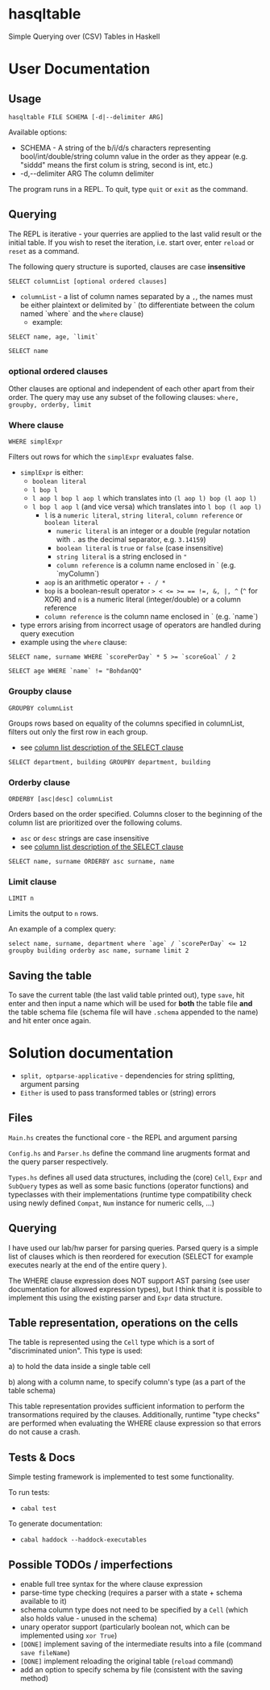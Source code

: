 # hasqltable
Simple Querying over (CSV) Tables in Haskell

# User Documentation

## Usage

`hasqltable FILE SCHEMA [-d|--delimiter ARG]`

Available options:
 * SCHEMA - A string of the b/i/d/s characters representing bool/int/double/string column value in the order as they appear (e.g. "siddd" means the first colum is string, second is int, etc.)
 * -d,--delimiter ARG       The column delimiter

The program runs in a REPL. To quit, type `quit` or `exit` as the command.

## Querying

The REPL is iterative - your querries are applied to the last valid result or the initial table. If you wish to reset the iteration, i.e. start over, enter `reload` or `reset` as a command.

The following query structure is suported, clauses are case **insensitive**

`SELECT columnList [optional ordered clauses]`

* `columnList` - a list of column names separated by a `,`, the names must be either plaintext or delimited by \` (to differentiate between the colum named \`where\` and the `where` clause)
  * example: 
``` 
SELECT name, age, `limit`

SELECT name

```
### optional ordered clauses

Other clauses are optional and independent of each other apart from their order. The query may use any subset of the following clauses: `where, groupby, orderby, limit`

### Where clause

`WHERE simplExpr`

Filters out rows for which the `simplExpr` evaluates false.

* `simplExpr` is either:
  * `boolean literal`
  * `l bop l`
  * `l aop l bop l aop l` which translates into `(l aop l) bop (l aop l)`
  * `l bop l aop l` (and vice versa) which translates into `l bop (l aop l)`
    * `l` is a `numeric literal`, `string literal`, `column reference` or `boolean literal`
      * `numeric literal` is an integer or a double (regular notation with `.` as the decimal separator, e.g. `3.14159`)
      * `boolean literal` is `true` or `false` (case insensitive)
      * `string literal` is a string enclosed in `"`
      * `column reference` is a column name enclosed in \` (e.g. \`myColumn\`)
    * `aop` is an arithmetic operator `+ - / *`
    * `bop` is a boolean-result operator `> < <= >= == !=, &, |, ^` (`^` for XOR) and `n` is a numeric literal (integer/double) or a column reference
    * `column reference` is the column name enclosed in \` (e.g. \`name\`)
* type errors arising from incorrect usage of operators are handled during query execution
* example using the `where` clause: 

```
SELECT name, surname WHERE `scorePerDay` * 5 >= `scoreGoal` / 2

SELECT age WHERE `name` != "BohdanQQ"
```

### Groupby clause

`GROUPBY columnList`

Groups rows based on equality of the columns specified in columnList, filters out only the first row in each group.


* see [column list description of the SELECT clause](##Querying)

```
SELECT department, building GROUPBY department, building
```

### Orderby clause

`ORDERBY [asc|desc] columnList`

Orders based on the order specified. Columns closer to the beginning of the column list are prioritized over the following colums.

* `asc` or `desc` strings are case insensitive
* see [column list description of the SELECT clause](##Querying)

```
SELECT name, surname ORDERBY asc surname, name
```

### Limit clause

`LIMIT n`

Limits the output to `n` rows.

An example of a complex query:

```
select name, surname, department where `age` / `scorePerDay` <= 12 groupby building orderby asc name, surname limit 2
```

## Saving the table

To save the current table (the last valid table printed out), type `save`, hit enter and then input a name which will be used for **both** the table file **and** the table schema file (schema file will have `.schema` appended to the name) and hit enter once again.

# Solution documentation

* `split, optparse-applicative` - dependencies for string splitting, argument parsing
* `Either` is used to pass transformed tables or (string) errors

## Files

`Main.hs` creates the functional core - the REPL and argument parsing

`Config.hs` and `Parser.hs` define the command line arugments format and the query parser respectively.

`Types.hs` defines all used data structures, including the (core) `Cell`, `Expr` and `SubQuery` types as well as some basic functions (operator functions) and typeclasses with their implementations (runtime type compatibility check using newly defined `Compat`, `Num` instance for numeric cells, ...)

## Querying

I have used our lab/hw parser for parsing queries. Parsed query is a simple list of clauses which is then reordered for execution (SELECT for example executes nearly at the end of the entire query ). 

The WHERE clause expression does NOT support AST parsing (see user documentation for allowed expression types), but I think
that it is possible to implement this using the existing parser and `Expr` data structure.

## Table representation, operations on the cells

The table is represented using the `Cell` type which is a sort of "discriminated union". This type is used: 

a) to hold the data inside a single table cell

b) along with a column name, to specify column's type (as a part of the table schema)

This table representation provides sufficient information to perform the transormations required by the clauses. Additionally, runtime "type checks" are performed when evaluating the WHERE clause expression so that errors do not cause a crash.

## Tests & Docs

Simple testing framework is implemented to test some functionality.

To run tests: 
* `cabal test`

To generate documentation: 
* `cabal haddock --haddock-executables`


## Possible TODOs / imperfections
* enable full tree syntax for the where clause expression
* parse-time type checking (requires a parser with a state + schema available to it)
* schema column type does not need to be specified by a `Cell` (which also holds value - unused in the schema)
* unary operator support (particularly boolean not, which can be implemented using `xor True`)
* `[DONE]` implement saving of the intermediate results into a file (command `save fileName`)
* `[DONE]` implement reloading the original table (`reload` command)
* add an option to specify schema by file (consistent with the saving method)